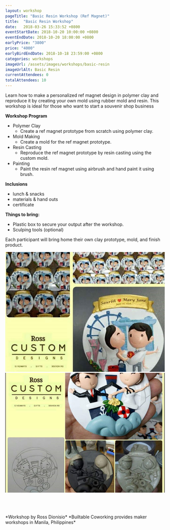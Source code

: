 ```yaml
---
layout: workshop
pageTitle: "Basic Resin Workshop (Ref Magnet)"
title:  "Basic Resin Workshop"
date:   2018-03-26 15:33:52 +0800
eventStartDate: 2018-10-20 10:00:00 +0800
eventEndDate: 2018-10-20 18:00:00 +0800
earlyPrice: "3800"
price: "4000"
earlyBirdEndDate: 2018-10-18 23:59:00 +0800
categories: workshops
imageUrl: /assets/images/workshops/basic-resin
imageUrlAlt: Basic Resin
currentAttendees: 0
totalAttendees: 10
---
```


Learn how to make a personalized ref magnet design in polymer clay and reproduce it by creating your own mold using rubber mold and resin. This workshop is ideal for those who want to start a souvenir shop business 


**Workshop Program**
- Polymer Clay
  - Create a ref magnet prototype from scratch using polymer clay.
- Mold Making
  - Create a mold for the ref magnet prototype.
- Resin Casting
  - Reproduce the ref magnet prototype by resin casting using the custom mold.
- Painting
  - Paint the resin ref magnet using airbrush and hand paint it using brush.

**Inclusions**
- lunch & snacks
- materials & hand outs
- certificate

**Things to bring:**
- Plastic box to secure your output after the workshop.
- Sculping tools (optional)

Each participant will bring home their own clay prototype, mold, and finish product.


![ref magnets made from resin](/assets/images/workshops/basic-resin/sample-1.jpg "ref magnets made from resin")
![ref magnets made from resin](/assets/images/workshops/basic-resin/sample-2.jpg "ref magnets made from resin")


<br>
<br>
<br>
*Workshop by Ross Dionisio*
*Builtable Coworking provides maker workshops in Manila, Philippines* 
